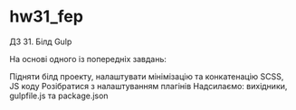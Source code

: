 # hw31_fep

ДЗ 31. Білд Gulp

На основі одного із попередніх завдань:

Підняти білд проекту, налаштувати мінімізацію та конкатенацію SCSS, JS коду
Розібратися з налаштуванням плагінів
Надсилаємо: вихідники, gulpfile.js та package.json
